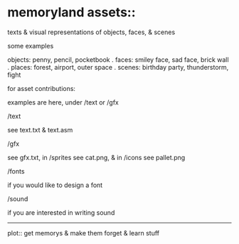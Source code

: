 # memoryland assets::
texts & visual representations of objects, faces, & scenes

some examples

objects: penny, pencil, pocketbook
.
faces: smiley face, sad face, brick wall
.
places:   forest,  airport, outer space
.
scenes: birthday party, thunderstorm, fight

for asset contributions:

examples are here, under /text or /gfx

/text

see text.txt & text.asm

/gfx

see gfx.txt, in /sprites see cat.png, & in /icons see pallet.png

/fonts

if  you would like  to design a font

/sound

if you    are  interested in  writing  sound

----------------------------------------------------------------
plot::
get   memorys   &    make  them   forget  & learn  stuff
